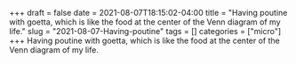 +++draft = falsedate = 2021-08-07T18:15:02-04:00title = "Having poutine with goetta, which is like the food at the center of the Venn diagram of my life."slug = "2021-08-07-Having-poutine"tags = []categories = ["micro"]+++Having poutine with goetta, which is like the food at the center of the Venn diagram of my life.